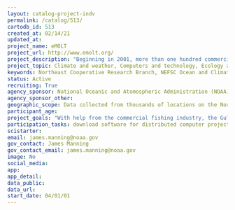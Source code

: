 ```yaml
---
layout: catalog-project-indv
permalink: /catalog/513/
cartodb_id: 513
created_at: 02/14/21
updated_at: 
project_name: eMOLT
project_url: http://www.emolt.org/
project_description: "Beginning in 2001, more than one hundred commercial fishing vessel captains have helped deploy oceanographic sensors on the Northeast Continental Shelf as part of the Environmental Monitors on Lobster Traps and Large Trawlers (eMOLT) program.  While there have been a variety of instruments deployed, bottom temperature sensors and satellite-tracked drifters have provided the most data and continue to be deployed today. As of this writing, over 50 commercial vessels have collectively  transmitted over 13,000 haul-averaged bottom temperatures in real time which are now being fed to ocean forecast models. For our fisheries to be sustained in a rapidly changing environment, it is important that the stakeholders be involved and partner with government-funded science to monitor our shelf water variability on multiple time and space scales."  
project_topic: Climate and weather, Computers and technology, Ecology and environment, Education, Ocean/water and marine
keywords: Northeast Cooperative Research Branch, NEFSC Ocean and Climate Branch, larval transport
status: Active
recruiting: True  
agency_sponsor: National Oceanic and Atomospheric Administration (NOAA)
agency_sponsor_other: 
geographic_scope: Data collected from thousands of locations on the Northeast Continental Shelf by commercial fishing vessels emanating from dozens of ports ranging from New Jersey to Nova Scotia
participant_age: 
project_goals: "With help from the commercial fishing industry, the Gulf of Maine Lobster Foundation in particular, we hope to collect basic physical oceanographic data that can a) improve both ocean circulation models and stock assessments and b) contribute to our local ocean observing system for decades to come." 
participation_tasks: download software for distributed computer projects, learning, measurement, observation, problem solving
scistarter: 
email: james.manning@noaa.gov
gov_contact: James Manning
gov_contact_email: james.manning@noaa.gov
image: No
social_media: 
app: 
app_detail: 
data_public: 
data_url: 
start_date: 04/01/01
---
```

